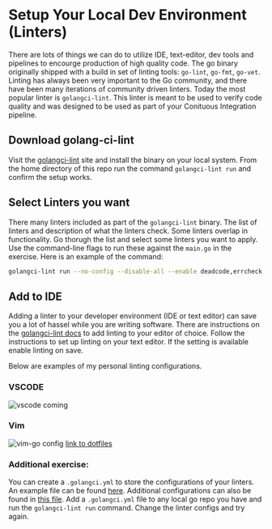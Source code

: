 # Setup Your Local Dev Environment (Linters)

There are lots of things we can do to utilize IDE, text-editor, dev tools and pipelines to encourge production of high quality code. The go binary originally shipped with a build in set of linting tools: `go-lint`, `go-fmt`, `go-vet`. Linting has always been very important to the Go community, and there have been many iterations of community driven linters. Today the most popular linter is `golangci-lint`. This linter is meant to be used to verify code quality and was designed to be used as part of your Conituous Integration pipeline.

## Download golang-ci-lint

Visit the [golangci-lint](https://golangci-lint.run/usage/install/) site and install the binary on your local system. From the home directory of this repo run the command `golangci-lint run` and confirm the setup works. 

## Select Linters you want

There many linters included as part of the `golangci-lint` binary. The list of linters and description of what the linters check. Some linters overlap in functionality. Go thorugh the list and select some linters you want to apply. Use the command-line flags to run these against the `main.go` in the exercise. Here is an example of the command:
```bash
golangci-lint run --no-config --disable-all --enable deadcode,errcheck,govet
```
## Add to IDE

Adding a linter to your developer environment (IDE or text editor) can save you a lot of hassel while you are writing software. There are instructions on the [golangci-lint docs](https://golangci-lint.run/usage/integrations/) to add linting to your editor of choice. Follow the instructions to set up linting on your text editor. If the setting is available enable linting on save.

Below are examples of my personal linting configurations.
### VSCODE

![vscode coming](../img/vscode.png)

### Vim

![vim-go config](../img/vim.png)
[link to dotfiles](https://github.com/Soypete/dotfiles/blob/main/vim/vimrc)

### Additional exercise: 
You can create a `.golangci.yml` to store the configurations of your linters. An example file can be found [here](.golangci.yml). Additional configurations can also be found in [this file](https://github.com/golangci/golangci-lint/blob/master/.golangci.reference.yml). Add a `.golangci.yml` file to any local go repo you have and run the `golangci-lint run` command. Change the linter configs and try again.

